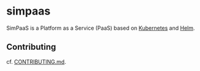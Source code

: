 # simpaas

SimPaaS is a Platform as a Service (PaaS) based on [Kubernetes](https://kubernetes.io/) and [Helm](https://helm.sh/).

## Contributing

cf. [CONTRIBUTING.md](CONTRIBUTING.md).
